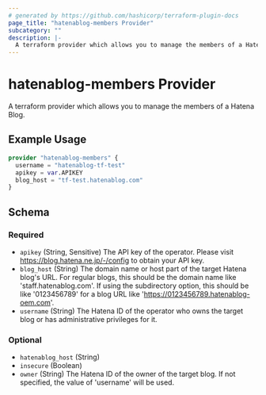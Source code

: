 ```yaml
---
# generated by https://github.com/hashicorp/terraform-plugin-docs
page_title: "hatenablog-members Provider"
subcategory: ""
description: |-
  A terraform provider which allows you to manage the members of a Hatena Blog.
---
```


# hatenablog-members Provider

A terraform provider which allows you to manage the members of a Hatena Blog.

## Example Usage

```terraform
provider "hatenablog-members" {
  username = "hatenablog-tf-test"
  apikey = var.APIKEY
  blog_host = "tf-test.hatenablog.com"
}
```

<!-- schema generated by tfplugindocs -->
## Schema

### Required

- `apikey` (String, Sensitive) The API key of the operator. Please visit https://blog.hatena.ne.jp/-/config to obtain your API key.
- `blog_host` (String) The domain name or host part of the target Hatena blog's URL. For regular blogs, this should be the domain name like 'staff.hatenablog.com'. If using the subdirectory option, this should be like '0123456789' for a blog URL like 'https://0123456789.hatenablog-oem.com'.
- `username` (String) The Hatena ID of the operator who owns the target blog or has administrative privileges for it.

### Optional

- `hatenablog_host` (String)
- `insecure` (Boolean)
- `owner` (String) The Hatena ID of the owner of the target blog. If not specified, the value of 'username' will be used.
